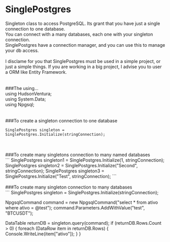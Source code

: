 # SinglePostgres
Singleton class to access PostgreSQL. Its grant that you have just a single connection to one database.<br>
You can connect with a many databases, each one with your singleton connection.<br>
SinglePostgres have a connection manager, and you can use this to manage your db access.<br>
<br>
I disclame for you that SinglePostgres must be used in a simple project, or just a simple things. If you are working in a big project, I advise you to user a ORM like Entity Framework.<br>
<br>
<br>
###The using...<br>
using HudsonVentura;<br>
using System.Data;<br>
using Npgsql;<br>
<br>
<br>
###To create a singleton connection to one database<br>
```
SinglePostgres singleton = SinglePostgres.Initialize(stringConnection);
```
<br>
<br>
###To create many singletons connection to many named databases<br>
```
SinglePostgres singleton1 = SinglePostgres.Initialize(1, stringConnection);
SinglePostgres singleton2 = SinglePostgres.Initialize("Second", stringConnection);
SinglePostgres singleton3 = SinglePostgres.Initialize("Test", stringConnection);
```
<br>
<br>
###To create many singleton connection to many databases<br>
```
SinglePostgres singleton = SinglePostgres.Initialize(stringConnection);

NpgsqlCommand command = new NpgsqlCommand("select * from ativo where ativo = @test");
command.Parameters.AddWithValue("test", "BTCUSDT");


DataTable returnDB = singleton.query(command);
if (returnDB.Rows.Count > 0) {
    foreach (DataRow item in returnDB.Rows) {
        Console.WriteLine(item["ativo"]);
    }
}
```
